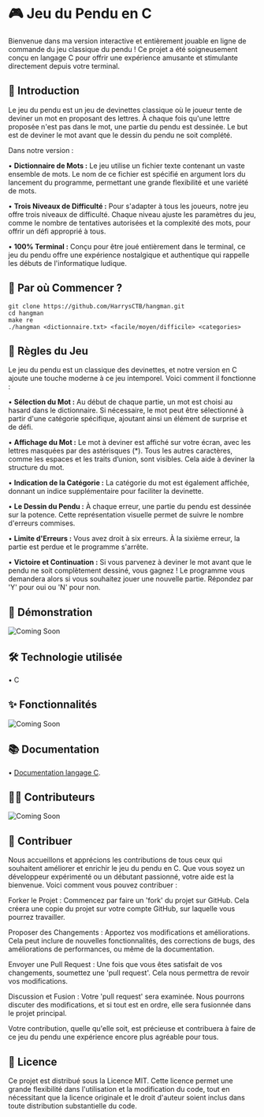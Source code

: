 # 🎮 Jeu du Pendu en C

Bienvenue dans ma version interactive et entièrement jouable en ligne de commande du jeu classique du pendu ! Ce projet a été soigneusement conçu en langage C pour offrir une expérience amusante et stimulante directement depuis votre terminal.

## 🌟 Introduction

Le jeu du pendu est un jeu de devinettes classique où le joueur tente de deviner un mot en proposant des lettres. À chaque fois qu'une lettre proposée n'est pas dans le mot, une partie du pendu est dessinée. Le but est de deviner le mot avant que le dessin du pendu ne soit complété.

Dans notre version :

• **Dictionnaire de Mots :** Le jeu utilise un fichier texte contenant un vaste ensemble de mots. Le nom de ce fichier est spécifié en argument lors du lancement du programme, permettant une grande flexibilité et une variété de mots.

• **Trois Niveaux de Difficulté :** Pour s'adapter à tous les joueurs, notre jeu offre trois niveaux de difficulté. Chaque niveau ajuste les paramètres du jeu, comme le nombre de tentatives autorisées et la complexité des mots, pour offrir un défi approprié à tous.

• **100% Terminal :** Conçu pour être joué entièrement dans le terminal, ce jeu du pendu offre une expérience nostalgique et authentique qui rappelle les débuts de l'informatique ludique.

## 🚀 Par où Commencer ?


```
git clone https://github.com/HarrysCTB/hangman.git
cd hangman
make re
./hangman <dictionnaire.txt> <facile/moyen/difficile> <categories>
```

## 📜 Règles du Jeu

Le jeu du pendu est un classique des devinettes, et notre version en C ajoute une touche moderne à ce jeu intemporel. Voici comment il fonctionne :

• **Sélection du Mot :** Au début de chaque partie, un mot est choisi au hasard dans le dictionnaire. Si nécessaire, le mot peut être sélectionné à partir d'une catégorie spécifique, ajoutant ainsi un élément de surprise et de défi.

• **Affichage du Mot :** Le mot à deviner est affiché sur votre écran, avec les lettres masquées par des astérisques (*). Tous les autres caractères, comme les espaces et les traits d’union, sont visibles. Cela aide à deviner la structure du mot.

• **Indication de la Catégorie :** La catégorie du mot est également affichée, donnant un indice supplémentaire pour faciliter la devinette.

• **Le Dessin du Pendu :** À chaque erreur, une partie du pendu est dessinée sur la potence. Cette représentation visuelle permet de suivre le nombre d'erreurs commises.

• **Limite d'Erreurs :** Vous avez droit à six erreurs. À la sixième erreur, la partie est perdue et le programme s'arrête.

• **Victoire et Continuation :** Si vous parvenez à deviner le mot avant que le pendu ne soit complètement dessiné, vous gagnez ! Le programme vous demandera alors si vous souhaitez jouer une nouvelle partie. Répondez par 'Y' pour oui ou 'N' pour non.

## 🎥 Démonstration

![Coming Soon](https://media.giphy.com/media/z6EG2su1f5jOTourNL/giphy.gif)

## 🛠️ Technologie utilisée

• C

## ✨ Fonctionnalités

![Coming Soon](https://media.giphy.com/media/z6EG2su1f5jOTourNL/giphy.gif)

## 📚 Documentation

• [Documentation langage C](https://en.cppreference.com/w/c).

## 👨‍💻 Contributeurs

![Coming Soon](https://media.giphy.com/media/z6EG2su1f5jOTourNL/giphy.gif)

## 🤝 Contribuer

Nous accueillons et apprécions les contributions de tous ceux qui souhaitent améliorer et enrichir le jeu du pendu en C. Que vous soyez un développeur expérimenté ou un débutant passionné, votre aide est la bienvenue. Voici comment vous pouvez contribuer :

Forker le Projet : Commencez par faire un 'fork' du projet sur GitHub. Cela créera une copie du projet sur votre compte GitHub, sur laquelle vous pourrez travailler.

Proposer des Changements : Apportez vos modifications et améliorations. Cela peut inclure de nouvelles fonctionnalités, des corrections de bugs, des améliorations de performances, ou même de la documentation.

Envoyer une Pull Request : Une fois que vous êtes satisfait de vos changements, soumettez une 'pull request'. Cela nous permettra de revoir vos modifications.

Discussion et Fusion : Votre 'pull request' sera examinée. Nous pourrons discuter des modifications, et si tout est en ordre, elle sera fusionnée dans le projet principal.

Votre contribution, quelle qu'elle soit, est précieuse et contribuera à faire de ce jeu du pendu une expérience encore plus agréable pour tous.

## 📝 Licence

Ce projet est distribué sous la Licence MIT. Cette licence permet une grande flexibilité dans l'utilisation et la modification du code, tout en nécessitant que la licence originale et le droit d'auteur soient inclus dans toute distribution substantielle du code.
